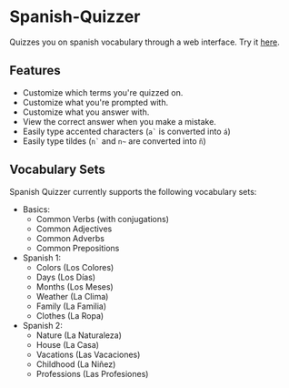 # Spanish-Quizzer
Quizzes you on spanish vocabulary through a web interface.
Try it [here](https://ashermorgan.github.io/Spanish-Quizzer/).

## Features
- Customize which terms you're quizzed on.
- Customize what you're prompted with.
- Customize what you answer with.
- View the correct answer when you make a mistake.
- Easily type accented characters (``` a` ``` is converted into ```á```)
- Easily type tildes (``` n` ``` and ``` n~ ``` are converted into ```ñ```)

## Vocabulary Sets
Spanish Quizzer currently supports the following vocabulary sets:
- Basics:
    - Common Verbs (with conjugations)
    - Common Adjectives
    - Common Adverbs
    - Common Prepositions
- Spanish 1:
    - Colors (Los Colores)
    - Days (Los Días)
    - Months (Los Meses)
    - Weather (La Clima)
    - Family (La Familia)
    - Clothes (La Ropa)
- Spanish 2:
    - Nature (La Naturaleza)
    - House (La Casa)
    - Vacations (Las Vacaciones)
    - Childhood (La Niñez)
    - Professions (Las Profesiones)